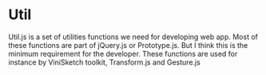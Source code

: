 Util
====

Util.js is a set of utilities functions we need for developing web app. Most of these functions are part of jQuery.js or Prototype.js. But I think this is the minimum requirement for the developer. These functions are used for instance by ViniSketch toolkit, Transform.js and Gesture.js